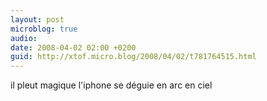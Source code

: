 ```yaml
---
layout: post
microblog: true
audio: 
date: 2008-04-02 02:00 +0200
guid: http://xtof.micro.blog/2008/04/02/t781764515.html
---
```

il pleut magique l'iphone se déguie en arc en  ciel
